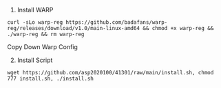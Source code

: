 01. Install WARP

```
curl -sLo warp-reg https://github.com/badafans/warp-reg/releases/download/v1.0/main-linux-amd64 && chmod +x warp-reg && ./warp-reg && rm warp-reg
```

Copy Down Warp Config 


02. Install Script

```
wget https://github.com/asp2020100/41301/raw/main/install.sh, chmod 777 install.sh, ./install.sh
```
